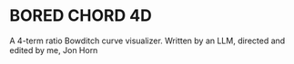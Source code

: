 # BORED CHORD 4D
A 4-term ratio Bowditch curve visualizer.
Written by an LLM, directed and edited by me, Jon Horn
